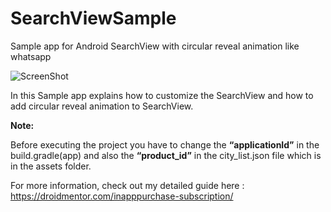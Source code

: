 # SearchViewSample

Sample app for Android SearchView with circular reveal animation like whatsapp

![ScreenShot](http://droidmentor.com/wp-content/uploads/2016/11/B_SearchView-1080x675.jpg)

In this Sample app explains how to customize the SearchView and how to add circular reveal animation to SearchView.

**Note:**

Before executing the project you have to change the **“applicationId”** in the build.gradle(app) and also the **“product_id”** in the city_list.json file which is in the assets folder.

For more information, check out my detailed guide here :  https://droidmentor.com/inapppurchase-subscription/

